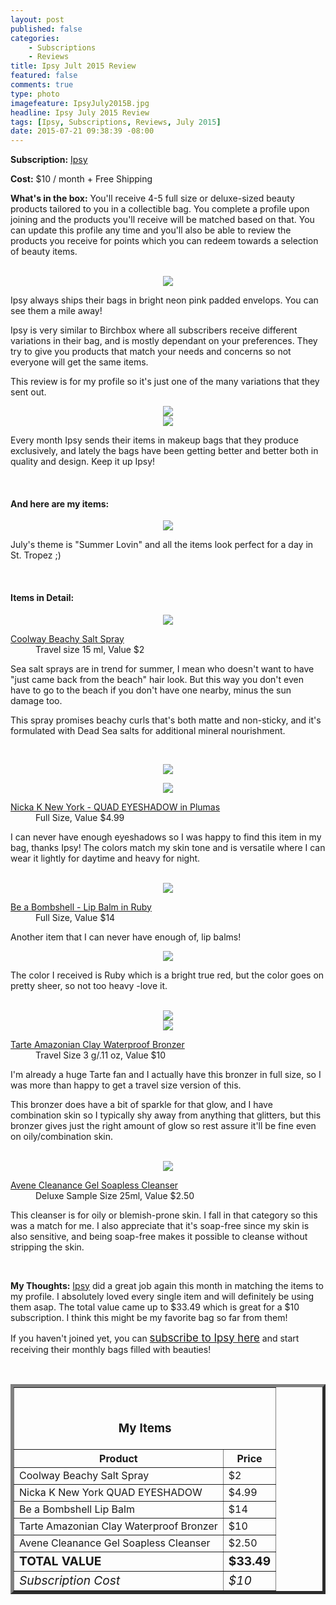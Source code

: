 ```yaml
---
layout: post
published: false
categories: 
    - Subscriptions
    - Reviews
title: Ipsy Jult 2015 Review
featured: false
comments: true
type: photo
imagefeature: IpsyJuly2015B.jpg
headline: Ipsy July 2015 Review
tags: [Ipsy, Subscriptions, Reviews, July 2015]
date: 2015-07-21 09:38:39 -08:00
---
```


<p><b>Subscription:</b> <a href="https://www.ipsy.com/new?refer=uns8d" target="_blank">Ipsy</a></p>
<p><b>Cost:</b> $10 / month + Free Shipping</p>
<p><b>What's in the box:</b> You'll receive 4-5 full size or deluxe-sized beauty products tailored to you in a collectible bag. You complete a profile upon joining and the products you'll receive will be matched based on that. You can update this profile any time and you'll also be able to review the products you receive for points which you can redeem towards a selection of beauty items.</p>
<br>

<center><img src='/images/IpsyJuly2015Packaging.jpg'></center>
<p>Ipsy always ships their bags in bright neon pink padded envelops. You can see them a mile away!</p>

<p>Ipsy is very similar to Birchbox where all subscribers receive different variations in their bag, and is mostly dependant on your preferences. They try to give you products that match your needs and concerns so not everyone will get the same items.</p>

<p>This review is for my profile so it's just one of the many variations that they sent out.</p>

<center><img src='/images/IpsyJuly2015Bag.jpg'></center>
<center><img src='/images/IpsyJuly2015Bag2.jpg'></center>

<p>Every month Ipsy sends their items in makeup bags that they produce exclusively, and lately the bags have been getting better and better both in quality and design. Keep it up Ipsy!</p>
<br>

<H4>And here are my items:</H4>
<center><img src='/images/IpsyJuly2015Items.jpg'></center>
<p>July's theme is "Summer Lovin" and all the items look perfect for a day in St. Tropez ;)</p>
<br>

<H4>Items in Detail:</H4>

<p><center><img src='/images/IpsyJuly2015Hair.jpg'></center></p>
<DL>
<DT><a href="https://www.coolwayhair.com/ProductDetail.aspx?pid=131" target="_blank">Coolway Beachy Salt Spray</a></DT>
<DD>Travel size 15 ml, Value $2</DD>
</DL>

<p>Sea salt sprays are in trend for summer, I mean who doesn't want to have "just came back from the beach" hair look. But this way you don't even have to go to the beach if you don't have one nearby, minus the sun damage too.</p>
<p>This spray promises beachy curls that's both matte and non-sticky, and it's formulated with Dead Sea salts for additional mineral nourishment.</p> 
<br>

<p><center><img src='/images/IpsyJuly2015Eyeshadow.jpg'></center></p>
<p><center><img src='/images/IpsyJuly2015Eyeshadow2.jpg'></center></p>
<DL>
<DT><a href="http://www.nicka.com/eye/eye-shadow/quad-eyeshadow" target="_blank">Nicka K New York - QUAD EYESHADOW in Plumas</a></DT>
<DD>Full Size, Value $4.99</DD>
</DL>

<p>I can never have enough eyeshadows so I was happy to find this item in my bag, thanks Ipsy! The colors match my skin tone and is versatile where I can wear it lightly for daytime and heavy for night.</p>
<br>

<center><img src='/images/IpsyJuly2015Lip.jpg'></center>
<DL>
<DT><a href="http://beabombshellcosmetics.com/product/lip-balm/ruby/" target="_blank">Be a Bombshell - Lip Balm in Ruby</a></DT>
<DD>Full Size, Value $14</DD>
</DL>

<p>Another item that I can never have enough of, lip balms!</p>

<center><img src='/images/IpsyJuly2015Lip2.jpg'></center>
<p>The color I received is Ruby which is a bright true red, but the color goes on pretty sheer, so not too heavy -love it.</p>
<br>

<center><img src='/images/IpsyJuly2015Bronzer.jpg'></center>
<center><img src='/images/IpsyJuly2015Bronzer2.jpg'></center>
<DL>
<DT><a href="http://tartecosmetics.com/tarte-item-powder-bronzer" target="_blank">Tarte Amazonian Clay Waterproof Bronzer</a></DT>
<DD>Travel Size 3 g/.11 oz, Value $10</DD>
</DL>

<p>I'm already a huge Tarte fan and I actually have this bronzer in full size, so I was more than happy to get a travel size version of this.</p>
<p>This bronzer does have a bit of sparkle for that glow, and I have combination skin so I typically shy away from anything that glitters, but this bronzer gives just the right amount of glow so rest assure it'll be fine even on oily/combination skin.</p>
<br>

<center><img src='/images/IpsyJuly2015Cleanser.jpg'></center>
<DL>
<DT><a href="http://www.aveneusa.com/products/categories/cleansers/cleanance-gel-soapless-cleanser-1" target="_blank">Avene Cleanance Gel Soapless Cleanser</a></DT>
<DD>Deluxe Sample Size 25ml, Value $2.50</DD>
</DL>

<p>This cleanser is for oily or blemish-prone skin. I fall in that category so this was a match for me. I also appreciate that it's soap-free since my skin is also sensitive, and being soap-free makes it possible to cleanse without stripping the skin.</p>
<br>

<p><i class="icon-exclamation-sign"></i><b> My Thoughts:</b> <a href="https://www.ipsy.com/new?refer=uns8d" target="_blank">Ipsy</a> did a great job again this month in matching the items to my profile. I absolutely loved every single item and will definitely be using them asap. The total value came up to $33.49 which is great for a $10 subscription. I think this might be my favorite bag so far from them!</p>

<p>If you haven't joined yet, you can <a href="https://www.ipsy.com/new?refer=uns8d" target="_blank"><big>subscribe to Ipsy here</big></a> and start receiving their monthly bags filled with beauties!</p>
<br>

<TABLE  BORDER="5">
   <TR>
      <TH COLSPAN="2">
         <H3><BR><center>My Items</center></H3>
      </TH>
   </TR>
      <TH>Product</TH>
      <TH>Price</TH>
  <TR>
      <TD>Coolway Beachy Salt Spray</TD>
      <TD>$2</TD>
   </TR>
   <TR>
      <TD>Nicka K New York QUAD EYESHADOW</TD>
      <TD>$4.99</TD>
   </TR>
    <TR>
      <TD>Be a Bombshell Lip Balm</TD>
      <TD>$14</TD>
   </TR>
    <TR>
      <TD>Tarte Amazonian Clay Waterproof Bronzer</TD>
      <TD>$10</TD>
   </TR>
    <TR>
      <TD>Avene Cleanance Gel Soapless Cleanser</TD>
      <TD>$2.50</TD>
   </TR>
   <TR>
      <TD><b><big>TOTAL VALUE</big></b></TD>
      <TD><b><big>$33.49</big></b></TD>
   </TR>
   <TR>
      <TD><i><big>Subscription Cost</big></i></TD>
      <TD><i><big>$10</big></i></TD>
   </TR>
</TABLE>
